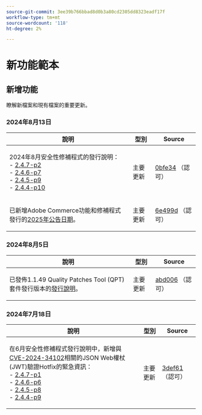 ```yaml
---
source-git-commit: 3ee39b766bbad8d0b3a80cd2305dd8323eadf17f
workflow-type: tm+mt
source-wordcount: '118'
ht-degree: 2%

---
```

# 新功能範本

## 新增功能

瞭解新檔案和現有檔案的重要更新。

### 2024年8月13日

<table style="table-layout:auto;">
  <thead>
    <tr>
      <th>說明</th>
      <th>型別</th>
      <th>Source</th>
    </tr>
  </thead>
  <tbody>
    <tr>
      <td><p>2024年8月安全性修補程式的發行說明：<br />- <a href="https://experienceleague.adobe.com/en/docs/commerce-operations/release/notes/security-patches/2-4-7-patches">2.4.7-p2</a><br />- <a href="https://experienceleague.adobe.com/en/docs/commerce-operations/release/notes/security-patches/2-4-6-patches">2.4.6-p7</a><br />- <a href="https://experienceleague.adobe.com/en/docs/commerce-operations/release/notes/security-patches/2-4-5-patches">2.4.5-p9</a><br />- <a href="https://experienceleague.adobe.com/en/docs/commerce-operations/release/notes/security-patches/2-4-4-patches">2.4.4-p10</a></p>
</td>
      <td>主要更新</td>
      <td><a href="https://github.com/AdobeDocs/commerce-operations.en/commit/0bfe3444c045bbfacf63e59e609d75d43e9c44a0">0bfe34</a> （認可）</td>
    </tr>
    <tr>
      <td><p>已新增Adobe Commerce功能和修補程式發行的<a href="https://experienceleague.adobe.com/en/docs/commerce-operations/release/planning/schedule">2025年公告日期</a>。</p>
</td>
      <td>主要更新</td>
      <td><a href="https://github.com/AdobeDocs/commerce-operations.en/commit/6e499dc4423b8f0a3b72ac9ae3e1223f5c4c4db7">6e499d</a> （認可）</td>
    </tr>
  </tbody>
</table>

### 2024年8月5日

<table style="table-layout:auto;">
  <thead>
    <tr>
      <th>說明</th>
      <th>型別</th>
      <th>Source</th>
    </tr>
  </thead>
  <tbody>
    <tr>
      <td><p>已發佈1.1.49 Quality Patches Tool (QPT)套件發行版本的<a href="https://experienceleague.adobe.com/docs/commerce-operations/tools/quality-patches-tool/release-notes.html">發行說明</a>。</p>
</td>
      <td>主要更新</td>
      <td><a href="https://github.com/AdobeDocs/commerce-operations.en/commit/abd006da0182057336ba5adcd8ef198eb27e3319">abd006</a> （認可）</td>
    </tr>
  </tbody>
</table><!-- date_group -->

### 2024年7月18日

<table style="table-layout:auto;">
  <thead>
    <tr>
      <th>說明</th>
      <th>型別</th>
      <th>Source</th>
    </tr>
  </thead>
  <tbody>
    <tr>
      <td><p>在6月安全性修補程式發行說明中，新增與<a href="https://nvd.nist.gov/vuln/detail/CVE-2024-34102">CVE-2024-34102</a>相關的JSON Web權杖(JWT)驗證Hotfix的緊急資訊： <br />- <a href="https://experienceleague.adobe.com/en/docs/commerce-operations/release/notes/security-patches/2-4-7-patches">2.4.7-p1</a><br />- <a href="https://experienceleague.adobe.com/en/docs/commerce-operations/release/notes/security-patches/2-4-6-patches">2.4.6-p6</a><br />- <a href="https://experienceleague.adobe.com/en/docs/commerce-operations/release/notes/security-patches/2-4-5-patches">2.4.5-p8</a><br />- <a href="https://experienceleague.adobe.com/en/docs/commerce-operations/release/notes/security-patches/2-4-4-patches">2.4.4-p9</a></p>
</td>
      <td>主要更新</td>
      <td><a href="https://github.com/AdobeDocs/commerce-operations.en/commit/3def61189269c39102e5dba289b8e04c1cb68a23">3def61</a> （認可）</td>
    </tr>
  </tbody>
</table><!-- date_group --><!-- month_group --><!-- year_group -->
